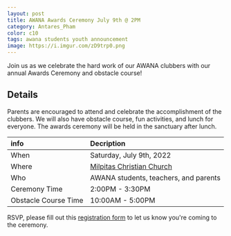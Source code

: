 ```yaml
---
layout: post
title: AWANA Awards Ceremony July 9th @ 2PM
category: Antares_Pham
color: c10
tags: awana students youth announcement
image: https://i.imgur.com/zD9trp0.png
---
```

Join us as we celebrate the hard work of our AWANA clubbers with our annual Awards Ceremony and obstacle course! 
<!--more-->
## Details
Parents are encouraged to attend and celebrate the accomplishment of the clubbers. We will also have obstacle course, fun activities, and lunch for everyone. 
The awards ceremony will be held in the sanctuary after lunch. 

info | Decription
:--- | :---
When | Saturday, July 9th, 2022
Where | [Milpitas Christian Church]
Who | AWANA students, teachers, and parents
Ceremony Time | 2:00PM - 3:30PM
Obstacle Course Time | 10:00AM - 5:00PM

RSVP, please fill out this [registration form] to let us know you're coming to the ceremony. 

[Milpitas Christian Church]: https://goo.gl/maps/Zy32Su252Kz7T7i69
[registration form]: https://forms.gle/ShgDG7xjHYBGfEjCA
